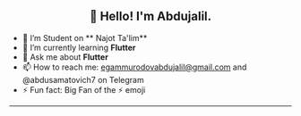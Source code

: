 <h2 align="center">👋 Hello! I'm Abdujalil.</h2>



- 🔭 I’m Student on ** Najot Ta'lim**
- 🌱 I’m currently learning **Flutter**
- 💬 Ask me about **Flutter**
- 📫 How to reach me: egammurodovabdujalil@gmail.com and @abdusamatovich7 on Telegram
- ⚡ Fun fact: Big Fan of the :zap: emoji

-------


